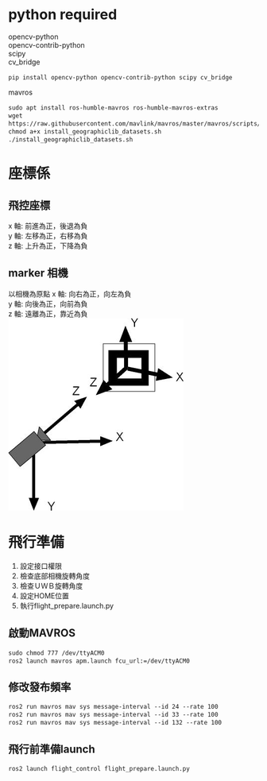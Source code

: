 # python required
opencv-python  
opencv-contrib-python  
scipy  
cv_bridge  
```
pip install opencv-python opencv-contrib-python scipy cv_bridge
```
mavros  
```
sudo apt install ros-humble-mavros ros-humble-mavros-extras
wget https://raw.githubusercontent.com/mavlink/mavros/master/mavros/scripts/install_geographiclib_datasets.sh
chmod a+x install_geographiclib_datasets.sh
./install_geographiclib_datasets.sh
```

# 座標係
## 飛控座標
x 軸: 前進為正，後退為負  
y 軸: 左移為正，右移為負  
z 軸: 上升為正，下降為負  

## marker 相機
以相機為原點
x 軸: 向右為正，向左為負  
y 軸: 向後為正，向前為負  
z 軸: 遠離為正，靠近為負  
![相機座標](readme_src/cstutorial.jpg)

# 飛行準備
1. 設定接口權限
2. 檢查底部相機旋轉角度
3. 檢查ＵＷＢ旋轉角度
4. 設定HOME位置
4. 執行flight_prepare.launch.py
## 啟動MAVROS
```
sudo chmod 777 /dev/ttyACM0
ros2 launch mavros apm.launch fcu_url:=/dev/ttyACM0
```
## 修改發布頻率
```
ros2 run mavros mav sys message-interval --id 24 --rate 100
ros2 run mavros mav sys message-interval --id 33 --rate 100
ros2 run mavros mav sys message-interval --id 132 --rate 100
```
## 飛行前準備launch
```
ros2 launch flight_control flight_prepare.launch.py
```